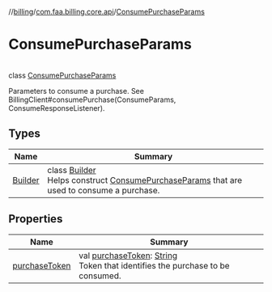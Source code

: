 //[billing](../../../index.md)/[com.faa.billing.core.api](../index.md)/[ConsumePurchaseParams](index.md)

# ConsumePurchaseParams

\
class [ConsumePurchaseParams](index.md)

Parameters to consume a purchase. See BillingClient#consumePurchase(ConsumeParams, ConsumeResponseListener).

## Types

| Name | Summary |
|---|---|
| [Builder](Builder/index.md) | class [Builder](Builder/index.md)<br>Helps construct [ConsumePurchaseParams](index.md) that are used to consume a purchase. |

## Properties

| Name | Summary |
|---|---|
| [purchaseToken](purchase-token.md) | val [purchaseToken](purchase-token.md): [String](https://kotlinlang.org/api/latest/jvm/stdlib/kotlin/-string/index.html)<br>Token that identifies the purchase to be consumed. |
